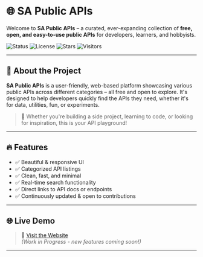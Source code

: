 # 🌐 SA Public APIs

Welcome to **SA Public APIs** – a curated, ever-expanding collection of **free, open, and easy-to-use public APIs** for developers, learners, and hobbyists.

![Status](https://img.shields.io/badge/Status-Under_Development-orange)
![License](https://img.shields.io/github/license/Shahil-Ahamad-dev/SAPublicAPIS)
![Stars](https://img.shields.io/github/stars/Shahil-Ahamad-dev/SAPublicAPIS?style=social)
![Visitors](https://visitor-badge.laobi.icu/badge?page_id=Shahil-Ahamad-dev.SAPublicAPIS)

---

## 🚀 About the Project

**SA Public APIs** is a user-friendly, web-based platform showcasing various public APIs across different categories – all free and open to explore. It's designed to help developers quickly find the APIs they need, whether it's for data, utilities, fun, or experiments.

> 🌟 Whether you're building a side project, learning to code, or looking for inspiration, this is your API playground!

---

## 🔥 Features

- ✅ Beautiful & responsive UI
- ✅ Categorized API listings
- ✅ Clean, fast, and minimal
- ✅ Real-time search functionality
- ✅ Direct links to API docs or endpoints
- ✅ Continuously updated & open to contributions

---

## 🌐 Live Demo

> 🧪 [Visit the Website](https://shahil-ahamad-dev.github.io/SAPublicAPIS/)  
> *(Work in Progress - new features coming soon!)*

---
